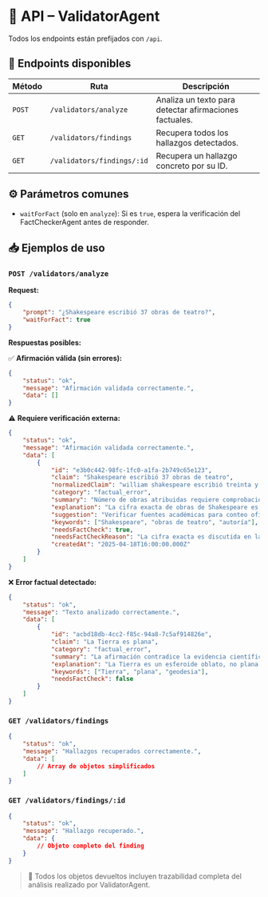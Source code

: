 # 📡 API – ValidatorAgent

Todos los endpoints están prefijados con `/api`.

## 🧾 Endpoints disponibles

| Método | Ruta                       | Descripción                                            |
| ------ | -------------------------- | ------------------------------------------------------ |
| `POST` | `/validators/analyze`      | Analiza un texto para detectar afirmaciones factuales. |
| `GET`  | `/validators/findings`     | Recupera todos los hallazgos detectados.               |
| `GET`  | `/validators/findings/:id` | Recupera un hallazgo concreto por su ID.               |

## ⚙️ Parámetros comunes

- `waitForFact` (solo en `analyze`): Si es `true`, espera la verificación del FactCheckerAgent antes de responder.

## 📥 Ejemplos de uso

### `POST /validators/analyze`

**Request:**

```json
{
    "prompt": "¿Shakespeare escribió 37 obras de teatro?",
    "waitForFact": true
}
```

**Respuestas posibles:**

✅ **Afirmación válida (sin errores):**

```json
{
    "status": "ok",
    "message": "Afirmación validada correctamente.",
    "data": []
}
```

⚠️ **Requiere verificación externa:**

```json
{
    "status": "ok",
    "message": "Afirmación validada correctamente.",
    "data": [
        {
            "id": "e3b0c442-98fc-1fc0-a1fa-2b749c65e123",
            "claim": "Shakespeare escribió 37 obras de teatro",
            "normalizedClaim": "william shakespeare escribió treinta y siete obras de teatro",
            "category": "factual_error",
            "summary": "Número de obras atribuidas requiere comprobación.",
            "explanation": "La cifra exacta de obras de Shakespeare es debatida y puede variar según criterios de autoría.",
            "suggestion": "Verificar fuentes académicas para conteo oficial de obras.",
            "keywords": ["Shakespeare", "obras de teatro", "autoría"],
            "needsFactCheck": true,
            "needsFactCheckReason": "La cifra exacta es discutida en la literatura académica.",
            "createdAt": "2025-04-18T16:00:00.000Z"
        }
    ]
}
```

❌ **Error factual detectado:**

```json
{
    "status": "ok",
    "message": "Texto analizado correctamente.",
    "data": [
        {
            "id": "acbd18db-4cc2-f85c-94a8-7c5af914826e",
            "claim": "La Tierra es plana",
            "category": "factual_error",
            "summary": "La afirmación contradice la evidencia científica establecida.",
            "explanation": "La Tierra es un esferoide oblato, no plana.",
            "keywords": ["Tierra", "plana", "geodesia"],
            "needsFactCheck": false
        }
    ]
}
```

### `GET /validators/findings`

```json
{
    "status": "ok",
    "message": "Hallazgos recuperados correctamente.",
    "data": [
        // Array de objetos simplificados
    ]
}
```

### `GET /validators/findings/:id`

```json
{
    "status": "ok",
    "message": "Hallazgo recuperado.",
    "data": {
        // Objeto completo del finding
    }
}
```

> 📌 Todos los objetos devueltos incluyen trazabilidad completa del análisis realizado por ValidatorAgent.
